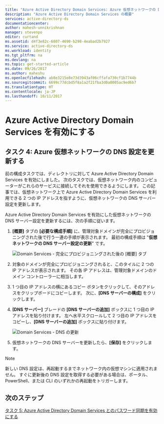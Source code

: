 ```yaml
---
title: "Azure Active Directory Domain Services: Azure 仮想ネットワークの DNS 設定を更新する | Microsoft Docs"
description: "Azure Active Directory Domain Services の概要"
services: active-directory-ds
documentationcenter: 
author: mahesh-unnikrishnan
manager: stevenpo
editor: curtand
ms.assetid: d4f3e82c-6807-4690-b298-4eabad2b7927
ms.service: active-directory-ds
ms.workload: identity
ms.tgt_pltfrm: na
ms.devlang: na
ms.topic: get-started-article
ms.date: 09/26/2017
ms.author: maheshu
ms.openlocfilehash: ab8e3215e8e73d3943af06cffafa730cf1b7744b
ms.sourcegitcommit: 6699c77dcbd5f8a1a2f21fba3d0a0005ac9ed6b7
ms.translationtype: HT
ms.contentlocale: ja-JP
ms.lasthandoff: 10/11/2017
---
```

# <a name="enable-azure-active-directory-domain-services"></a>Azure Active Directory Domain Services を有効にする

## <a name="task-4-update-dns-settings-for-the-azure-virtual-network"></a>タスク 4: Azure 仮想ネットワークの DNS 設定を更新する
前の構成タスクでは、ディレクトリに対して Azure Active Directory Domain Services を有効にしました。 次のタスクでは、仮想ネットワーク内のコンピューターがこれらのサービスに接続してそれを使用できるようにします。 この記事では、仮想ネットワーク上で Azure Active Directory Domain Services を利用できる 2 つの IP アドレスを指すように、仮想ネットワークの DNS サーバー設定を更新します。

Azure Active Directory Domain Services を有効にした仮想ネットワークの DNS サーバー設定を更新するには、次の手順に従います。

1. **[概要]** タブの **[必要な構成手順]** に、管理対象ドメインが完全にプロビジョニングされた後で行う一連の手順が表示されます。 最初の構成手順は "**仮想ネットワークの DNS サーバー設定の更新**" です。

    ![Domain Services - 完全にプロビジョニングされた後の [概要] タブ](./media/getting-started/domain-services-provisioned-overview.png)

2. 対象のドメインが完全にプロビジョニングされると、このタイルに 2 つの IP アドレスが表示されます。 その各 IP アドレスは、管理対象ドメインのドメイン コントローラーに相当します。

3. 1 つ目の IP アドレスの横にあるコピー ボタンをクリックして、そのアドレスをクリップボードにコピーします。 次に、**[DNS サーバーの構成]** をクリックします。

4. **[DNS サーバー]** ブレードの **[DNS サーバーの追加]** ボックスに 1 つ目の IP アドレスを貼り付けます。 左へ水平スクロールして 2 つ目の IP アドレスをコピーし、**[DNS サーバーの追加]** ボックスに貼り付けます。

    ![Domain Services - DNS の更新](./media/getting-started/domain-services-update-dns.png)

5. 仮想ネットワークの DNS サーバーを更新したら、**[保存]** をクリックします。

> [!NOTE]
> 新しい DNS 設定は、再起動するまでネットワーク内の仮想マシンに適用されません。 すぐに更新後の DNS 設定を取得する必要がある場合は、ポータル、PowerShell、または CLI のいずれかの再起動をトリガーします。
>
>

## <a name="next-step"></a>次のステップ
[タスク 5: Azure Active Directory Domain Services とのパスワード同期を有効にする](active-directory-ds-getting-started-password-sync.md)
